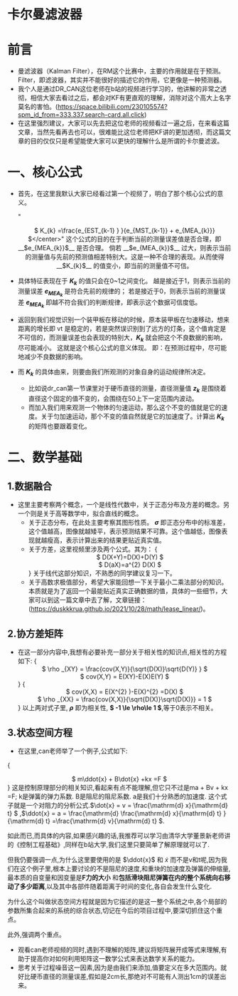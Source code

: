 # 卡尔曼滤波器

# 前言

* 曼滤波器（Kalman Filter），在RM这个比赛中，主要的作用就是在于预测。Filter，即滤波器，其实并不能很好的描述它的作用，它更像是一种预测器。
* 我个人是通过DR_CAN这位老师在b站的视频进行学习的，他讲解的非常之透彻，相信大家去看过之后，都会对KF有更直观的理解，消除对这个高大上名字莫名的害怕。(<https://space.bilibili.com/230105574?spm_id_from=333.337.search-card.all.click>)
* 在这里强烈建议，大家可以先去把这位老师的视频看过一遍之后，在来看这篇文章，当然先看再去也可以，很难能比这位老师把KF讲的更加透彻，而这篇文章的目的仅仅只是希望能使大家可以更快的理解什么是所谓的卡尔曼滤波。

# 一、核心公式

* 首先，在这里我默认大家已经看过第一个视频了，明白了那个核心公式的意义。

   "<center> $ K_{k} =\frac{e_{EST_{k-1} } }{e_{MST_{k-1}} + e_{MEA_{k}}} $</center>"
这个公式的目的在于判断当前的测量误差值是否合理，即 __$e_{MEA_{k}}$__ 是否合理。
倘若 __$e_{MEA_{k}}$__ 过大，则表示当前的测量值与先前的预测值相差特别大。这是一种不合理的表现。从而使得 __$K_{k}$__ 的值变小，即当前的测量值不可信。
* 具体特征表现在于 __$K_{k}$__ 的值只会在0~1之间变化。
越是接近于1，则表示当前的测量误差 __$e_{MEA_{k}}$__ 是符合先前的规律的；
若是接近于0，则表示当前的测量误差 __$e_{MEA_{k}}$__ 即越不符合我们的判断规律，即表示这个数据可信度低。
* 返回到我们视觉识别一个装甲板在移动的时候，原本装甲板在匀速移动，想来距离的增长即 vt 是稳定的，若是突然误识别到了远方的灯条，这个值肯定是不可信的，而测量误差也会表现的特别大，__$K_{k}$__ 就会把这个不良数据的影响，尽可能减小。
这就是这个核心公式的意义体现。
即：在预测过程中，尽可能地减少不良数据的影响。

* 而 __$K_{k}$__ 的具体由来，则要由我们所观测的对象自身的运动规律所决定。
  * 比如说dr_can第一节课里对于硬币直径的测量，直径测量值 __$z_{k}$__ 是围绕着直径这个固定的值不变的，会围绕在50上下一定范围内波动。
  * 而加入我们用来观测一个物体的匀速运动，那么这个不变的值就是它的速度。关于匀加速运动，那个不变的值自然就是它的加速度了。计算出 __$K_{k}$__ 的矩阵也要跟着变化。

# 二、数学基础

## 1.数据融合

* 这里主要考察两个概念，一个是线性代数中，关于正态分布及方差的概念。另一个则是关于高等数学中，拟合直线的概念。
  * 关于正态分布，在此处主要考察其图形性质。 __$\sigma$__ 即正态分布中的标准差，这个值越高，图像就越矮平，表示预测结果不可靠。这个值越低，图像表现就越瘦高，表示计算出来的结果更贴近真实值。 
  * 关于方差，这里视频里涉及两个公式。其为：
    {<center> $ D(X+Y)=D(X)+D(Y) $</center><center> $ D(aX)=a^{2} D(X) $</center>}
  关于线代这部分知识，不熟悉的同学建议复习一下。
  * 关于高数求极值部分，希望大家能回想一下关于最小二乘法部分的知识。本质就是为了返回一个最能贴近真实正确数据的值，具体的一些细节，大家可以到这一篇文章中去了解，文章链接：(<https://duskkkrua.github.io/2021/10/28/math/lease_linear/>)。

## 2.协方差矩阵

  * 在这一部分内容中,我想有必要补充一部分关于相关性的知识点,相关性的方程如下:
  {<center> $ \rho _{XY} = \frac{cov(X,Y)}{\sqrt{D(X)}\sqrt{D(Y)} }  $</center><center> $ cov(X,Y) = E(XY)-E(X)E(Y) $</center>}
  {<center> $   cov(X,X) = E(X^{2} )-E(X)^{2} =D(X) $</center><center> $ \rho _{XX} = \frac{cov(X,X)}{\sqrt{D(X)}\sqrt{D(X)}} = 1 $</center>}
  以上两对式子里, __$\rho$__ 即为相关性, __$ -1 \le \rho\le 1 $__,等于0表示不相关。

## 3.状态空间方程
  * 在这里,can老师举了一个例子,公式如下:
  
  {<center> $ m\ddot{x} + B\dot{x} +kx =F $</center>}
  这是控制原理部分的相关知识,看起来有点不能理解,但它只不过是ma + Bv + kx =F;
  k是弹簧的弹力系数.
  B是阻尼的阻尼系数.
  a是我们十分熟悉的加速度.
  这个式子就是一个对阻力的分析公式.$\dot{x} = v = \frac{\mathrm{d} x}{\mathrm{d} t} $ ,$\ddot{x} = a = \frac{\mathrm{d} \frac{\mathrm{d} x}{\mathrm{d} t} }{\mathrm{d} t} =\frac{\mathrm{d} v}{\mathrm{d} t}  $.

  如此而已,而具体的内容,如果感兴趣的话,我推荐可以学习由清华大学董景新老师讲的《控制工程基础》,同样在b站大学,我们这里只要简单了解原理就可以了.

  但我仍要强调一点,为什么这里要使用的是 $\ddot{x}$ 和 $\dot{x}$ 而不是v和t呢,因为我们在这个例子里,根本上要讨论的不是阻尼的速度,和重块的加速度及弹簧的伸缩量,最本质的自变量和因变量是**F力的大小** 和**包括滑块阻尼弹簧在内的整个系统向右移动了多少距离**,以及其中各部件随着距离于时间的变化,各自会发生什么变化.

  为什么这个叫做状态空间方程就是因为它描述的是这一整个系统之中,各个局部的参数所集合起来的系统的综合状态,切记在今后的项目过程中,要深切抓住这个重点。

  此外,强调两个重点。
  *  观看can老师视频的同时,遇到不理解的矩阵,建议将矩阵展开成等式来理解,有助于提高你对如何利用矩阵这一数学公式来表达数学关系的能力。
  *  思考关于过程噪音这一因素,因为是由我们来添加,值要定义在多大范围内。就好比硬币直径的测量误差,假如是2cm长,那绝对不可能有人测出1cm的误差出来。